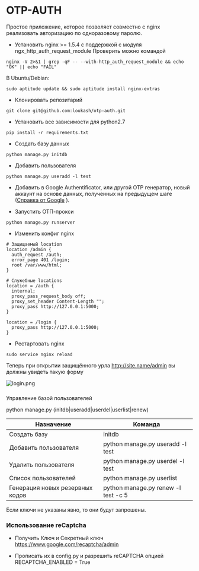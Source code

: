 # OTP-AUTH #

Простое приложение, которое позволяет совместно с nginx реализовать авторизацию по одноразовому паролю.


* Установить nginx >= 1.5.4 с поддержкой с модуля ngx_http_auth_request_module
Проверить можно командой
```
nginx -V 2>&1 | grep -qF -- --with-http_auth_request_module && echo "OK" || echo "FAIL"
```
В Ubuntu/Debian:
```
sudo aptitude update && sudo aptitude install nginx-extras
```

* Клонировать репозитарий
```
git clone git@github.com:loukash/otp-auth.git
```

* Установить все зависимости для python2.7
```
pip install -r requirements.txt
```

* Создать базу данных
```
python manage.py initdb
```

* Добавить пользователя
```
python manage.py useradd -l test
```

* Добавить в Google Authentificator, или другой OTP генератор,  новый аккаунт на основе данных, полученных на предыдущем шаге ([Справка от Google](https://support.google.com/accounts/answer/1066447?hl=ru) ).

* Запустить ОТП-прокси
```
python manage.py runserver
```

* Изменить конфиг nginx
```
# Защищаемый location
location /admin {
  auth_request /auth;
  error_page 401 /login;
  root /var/www/html;
}

# Служебные locations
location = /auth {
  internal;
  proxy_pass_request_body off;
  proxy_set_header Content-Length "";
  proxy_pass http://127.0.0.1:5000;
}

location = /login {
  proxy_pass http://127.0.0.1:5000;
}
```

* Рестартовать nginx
```
sudo service nginx reload
```

Теперь при открытии защищённого урла http://site.name/admin вы должны увидеть такую форму

![login.png](https://bitbucket.org/repo/Lzk76e/images/3920401730-login.png)

###
Управление базой пользователей

python manage.py (initdb|useradd|userdel|userlist|renew)


| Назначение            | Команда |
| --------------------- | ------------- |
| Создать базу | initdb |
| Добавить пользователя | python manage.py useradd -l test |
| Удалить пользователя  |python manage.py userdel -l test |
| Список пользователей  | python manage.py userlist |
| Генерация новых резервных кодов | python manage.py renew -l test -с 5|

Если ключи не указаны явно, то они будут запрошены.

### Использование reCaptcha

* Получить Ключ и Секретный ключ
https://www.google.com/recaptcha/admin

* Прописать их в config.py и разрешить reCAPTCHA опцией RECAPTCHA_ENABLED = True
